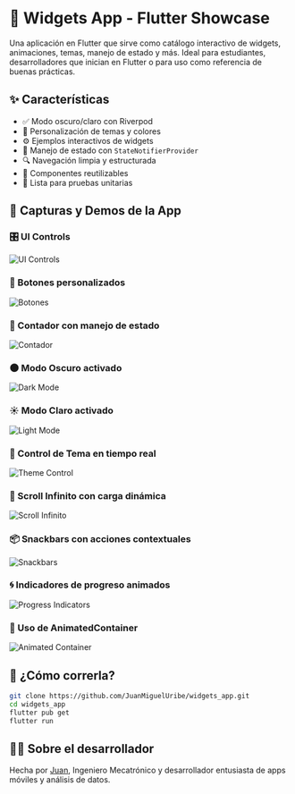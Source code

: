 # 🚀 Widgets App - Flutter Showcase

Una aplicación en Flutter que sirve como catálogo interactivo de widgets, animaciones, temas, manejo de estado y más. Ideal para estudiantes, desarrolladores que inician en Flutter o para uso como referencia de buenas prácticas.

## ✨ Características

- ✅ Modo oscuro/claro con Riverpod
- 🎨 Personalización de temas y colores
- ⚙️ Ejemplos interactivos de widgets
- 🧠 Manejo de estado con `StateNotifierProvider`
- 🔍 Navegación limpia y estructurada
- 🧩 Componentes reutilizables
- 🧪 Lista para pruebas unitarias

## 📸 Capturas y Demos de la App

### 🎛️ UI Controls

![UI Controls](assets/screenshots/Uicontrols_Screen.png)

### 🔘 Botones personalizados

![Botones](assets/screenshots/buttons_screen.png)

### 🔢 Contador con manejo de estado

![Contador](assets/screenshots/counter_screen.png)

### 🌑 Modo Oscuro activado

![Dark Mode](assets/screenshots/dark_mode.png)

### ☀️ Modo Claro activado

![Light Mode](assets/screenshots/light_mode.png)

### 🎨 Control de Tema en tiempo real

![Theme Control](assets/screenshots/theme_control.gif)

### 🔄 Scroll Infinito con carga dinámica

![Scroll Infinito](assets/screenshots/infinite_scroll_screen.gif)

### 📦 Snackbars con acciones contextuales

![Snackbars](assets/screenshots/snackbars_screen.gif)

### 🌀 Indicadores de progreso animados

![Progress Indicators](assets/screenshots/progress_indicators.gif)

### 🧱 Uso de AnimatedContainer

![Animated Container](assets/screenshots/animated_container.gif)

## 🚀 ¿Cómo correrla?

```bash
git clone https://github.com/JuanMiguelUribe/widgets_app.git
cd widgets_app
flutter pub get
flutter run
```

## 🧑‍💻 Sobre el desarrollador

Hecha por [Juan](https://github.com/JuanMiguelUribe), Ingeniero Mecatrónico y desarrollador entusiasta de apps móviles y análisis de datos.
